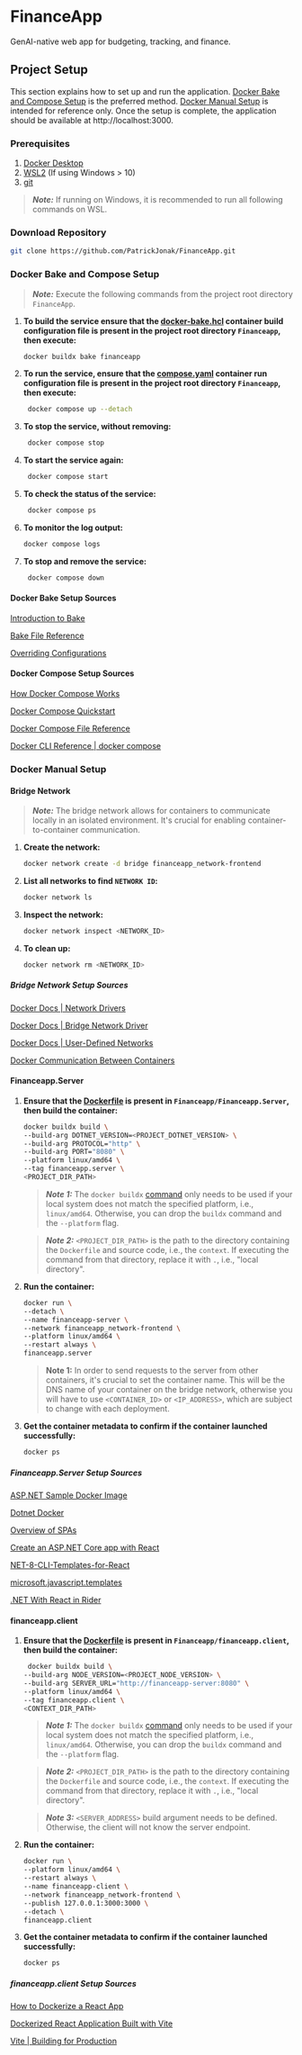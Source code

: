 # FinanceApp
GenAI-native web app for budgeting, tracking, and finance.

## Project Setup

This section explains how to set up and run the application. [Docker Bake and Compose Setup](#docker-bake-and-compose-setup) 
is the preferred method. [Docker Manual Setup](#docker-manual-setup) is intended for reference only. 
Once the setup is complete, the application should be available at http://localhost:3000.

### Prerequisites

1. [Docker Desktop](https://www.docker.com/products/docker-desktop/)
2. [WSL2](https://learn.microsoft.com/en-us/windows/wsl/install) (If using Windows > 10)
3. [git](https://git-scm.com/downloads)

> ***Note:*** If running on Windows, it is recommended to run all following commands on WSL.

### Download Repository

```bash
git clone https://github.com/PatrickJonak/FinanceApp.git
```

### Docker Bake and Compose Setup

> ***Note:*** Execute the following commands from the project root directory `FinanceApp`.

1. **To build the service ensure that the [docker-bake.hcl](./docker-bake.hcl) container build configuration file 
   is present in the project root directory `Financeapp`, then execute:**

   ```bash
   docker buildx bake financeapp
   ```
   
2. **To run the service, ensure that the [compose.yaml](./compose.yaml) container run configuration file 
   is present in the project root directory `Financeapp`, then execute:**

   ```bash
    docker compose up --detach
   ```

3. **To stop the service, without removing:**

   ```bash
    docker compose stop
   ```
   
4. **To start the service again:**

   ```bash
    docker compose start
   ```

5. **To check the status of the service:**

   ```bash
    docker compose ps
   ```

6. **To monitor the log output:**
   
   ```bash
   docker compose logs
   ```

7. **To stop and remove the service:**

   ```bash
    docker compose down
   ```

#### Docker Bake Setup Sources

[Introduction to Bake](https://docs.docker.com/build/bake/introduction/)

[Bake File Reference](https://docs.docker.com/build/bake/reference/)

[Overriding Configurations](https://docs.docker.com/build/bake/reference/)

#### Docker Compose Setup Sources

[How Docker Compose Works](https://docs.docker.com/compose/intro/compose-application-model/)

[Docker Compose Quickstart](https://docs.docker.com/compose/gettingstarted/)

[Docker Compose File Reference](https://docs.docker.com/reference/compose-file/)

[Docker CLI Reference | docker compose](https://docs.docker.com/reference/cli/docker/compose/)

### Docker Manual Setup

#### Bridge Network

> ***Note:*** The bridge network allows for containers to communicate locally in an isolated environment. 
It's crucial for enabling container-to-container communication.

1. **Create the network:**

   ```bash
   docker network create -d bridge financeapp_network-frontend
   ```
2. **List all networks to find `NETWORK ID`:**

   ```bash
   docker network ls
   ```
   
3. **Inspect the network:**

   ```bash
   docker network inspect <NETWORK_ID>
   ```
   
4. **To clean up:**

   ```bash
   docker network rm <NETWORK_ID>
   ```
   
##### Bridge Network Setup Sources

[Docker Docs | Network Drivers](https://docs.docker.com/engine/network/drivers/)

[Docker Docs | Bridge Network Driver](https://docs.docker.com/engine/network/drivers/bridge/)

[Docker Docs | User-Defined Networks](https://docs.docker.com/engine/network/#user-defined-networks)

[Docker Communication Between Containers](https://medium.com/rexven/docker-communication-between-containers-bridge-network-driver-bcbce6b3432a)

   
#### Financeapp.Server

1. **Ensure that the [Dockerfile](./FinanceApp.Server/Dockerfile) is present in `Financeapp/Financeapp.Server`, 
   then build the container:**

   ```bash
   docker buildx build \
   --build-arg DOTNET_VERSION=<PROJECT_DOTNET_VERSION> \
   --build-arg PROTOCOL="http" \
   --build-arg PORT="8080" \
   --platform linux/amd64 \
   --tag financeapp.server \
   <PROJECT_DIR_PATH>
   ```
   >***Note 1:*** The `docker buildx` [command](https://docs.docker.com/reference/cli/docker/buildx/) only needs to be 
   used if your local system does not match the specified platform, i.e., `linux/amd64`.
   Otherwise, you can drop the `buildx` command and the `--platform` flag.

   >***Note 2:*** `<PROJECT_DIR_PATH>` is the path to the directory containing the `Dockerfile` and source code,
   i.e., the `context`. If executing the command from that directory, replace it with `.`, i.e., "local directory".

2. **Run the container:**

   ```bash
   docker run \
   --detach \
   --name financeapp-server \
   --network financeapp_network-frontend \
   --platform linux/amd64 \
   --restart always \
   financeapp.server
   ```

   >**Note 1:** In order to send requests to the server from other containers, it's crucial to set the container name.
   This will be the DNS name of your container on the bridge network, otherwise you will have to use `<CONTAINER_ID>`
   or `<IP_ADDRESS>`, which are subject to change with each deployment.

3. **Get the container metadata to confirm if the container launched successfully:**

    ```bash
    docker ps
    ```
   
##### Financeapp.Server Setup Sources

[ASP.NET Sample Docker Image](https://github.com/dotnet/dotnet-docker/blob/main/samples/aspnetapp/Dockerfile)

[Dotnet Docker](https://github.com/dotnet/dotnet-docker/tree/main)

[Overview of SPAs](https://learn.microsoft.com/en-us/aspnet/core/client-side/spa/intro?view=aspnetcore-8.0)

[Create an ASP.NET Core app with React](https://learn.microsoft.com/en-us/visualstudio/javascript/tutorial-asp-net-core-with-react?view=vs-2022)

[NET-8-CLI-Templates-for-React](https://developercommunity.visualstudio.com/t/NET-8-CLI-Templates-for-React-Angular/10523527)

[microsoft.javascript.templates](https://www.nuget.org/packages/microsoft.javascript.templates/)

[.NET With React in Rider](https://rider-support.jetbrains.com/hc/en-us/community/posts/5023374925586--Net-With-React-two-seperate-projects)

#### financeapp.client

1. **Ensure that the [Dockerfile](./financeapp.client/Dockerfile) is present in `Financeapp/financeapp.client`,
   then build the container:**

    ```bash
     docker buildx build \
    --build-arg NODE_VERSION=<PROJECT_NODE_VERSION> \
    --build-arg SERVER_URL="http://financeapp-server:8080" \
    --platform linux/amd64 \               
    --tag financeapp.client \
    <CONTEXT_DIR_PATH> 
    ```
   >***Note 1:*** The `docker buildx` [command](https://docs.docker.com/reference/cli/docker/buildx/) only needs 
   to be used if your local system does not match the specified platform, i.e., `linux/amd64`. 
   Otherwise, you can drop the `buildx` command and the `--platform` flag.

   >***Note 2:*** `<PROJECT_DIR_PATH>` is the path to the directory containing the `Dockerfile` and source code,
   i.e., the `context`. If executing the command from that directory, replace it with `.`, i.e., "local directory".

   >***Note 3:*** `<SERVER_ADDRESS>` build argument needs to be defined. Otherwise, the client will not know 
   the server endpoint.

2. **Run the container:**

    ```bash
    docker run \
    --platform linux/amd64 \
    --restart always \
    --name financeapp-client \
    --network financeapp_network-frontend \
    --publish 127.0.0.1:3000:3000 \
    --detach \
    financeapp.client
    ```

3. **Get the container metadata to confirm if the container launched successfully:**

    ```bash
    docker ps
    ```

##### financeapp.client Setup Sources

[How to Dockerize a React App](https://www.docker.com/blog/how-to-dockerize-react-app/)

[Dockerized React Application Built with Vite](https://thedkpatel.medium.com/dockerizing-react-application-built-with-vite-a-simple-guide-4c41eb09defa)

[Vite | Building for Production](https://vite.dev/guide/build.html)